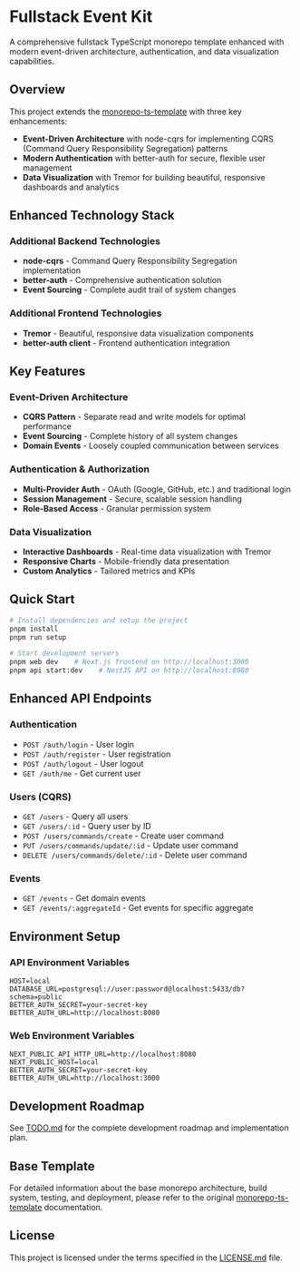 # Fullstack Event Kit

A comprehensive fullstack TypeScript monorepo template enhanced with modern event-driven architecture, authentication, and data visualization capabilities.

## Overview

This project extends the [monorepo-ts-template](https://github.com/retocrooman/monorepo-ts-template) with three key enhancements:

- **Event-Driven Architecture** with node-cqrs for implementing CQRS (Command Query Responsibility Segregation) patterns
- **Modern Authentication** with better-auth for secure, flexible user management
- **Data Visualization** with Tremor for building beautiful, responsive dashboards and analytics

## Enhanced Technology Stack

### Additional Backend Technologies

- **node-cqrs** - Command Query Responsibility Segregation implementation
- **better-auth** - Comprehensive authentication solution
- **Event Sourcing** - Complete audit trail of system changes

### Additional Frontend Technologies

- **Tremor** - Beautiful, responsive data visualization components
- **better-auth client** - Frontend authentication integration

## Key Features

### Event-Driven Architecture

- **CQRS Pattern** - Separate read and write models for optimal performance
- **Event Sourcing** - Complete history of all system changes
- **Domain Events** - Loosely coupled communication between services

### Authentication & Authorization

- **Multi-Provider Auth** - OAuth (Google, GitHub, etc.) and traditional login
- **Session Management** - Secure, scalable session handling
- **Role-Based Access** - Granular permission system

### Data Visualization

- **Interactive Dashboards** - Real-time data visualization with Tremor
- **Responsive Charts** - Mobile-friendly data presentation
- **Custom Analytics** - Tailored metrics and KPIs

## Quick Start

```bash
# Install dependencies and setup the project
pnpm install
pnpm run setup

# Start development servers
pnpm web dev    # Next.js frontend on http://localhost:3000
pnpm api start:dev    # NestJS API on http://localhost:8080
```

## Enhanced API Endpoints

### Authentication

- `POST /auth/login` - User login
- `POST /auth/register` - User registration
- `POST /auth/logout` - User logout
- `GET /auth/me` - Get current user

### Users (CQRS)

- `GET /users` - Query all users
- `GET /users/:id` - Query user by ID
- `POST /users/commands/create` - Create user command
- `PUT /users/commands/update/:id` - Update user command
- `DELETE /users/commands/delete/:id` - Delete user command

### Events

- `GET /events` - Get domain events
- `GET /events/:aggregateId` - Get events for specific aggregate

## Environment Setup

### API Environment Variables

```env
HOST=local
DATABASE_URL=postgresql://user:password@localhost:5433/db?schema=public
BETTER_AUTH_SECRET=your-secret-key
BETTER_AUTH_URL=http://localhost:8080
```

### Web Environment Variables

```env
NEXT_PUBLIC_API_HTTP_URL=http://localhost:8080
NEXT_PUBLIC_HOST=local
BETTER_AUTH_SECRET=your-secret-key
BETTER_AUTH_URL=http://localhost:3000
```

## Development Roadmap

See [TODO.md](TODO.md) for the complete development roadmap and implementation plan.

## Base Template

For detailed information about the base monorepo architecture, build system, testing, and deployment, please refer to the original [monorepo-ts-template](https://github.com/retocrooman/monorepo-ts-template) documentation.

## License

This project is licensed under the terms specified in the [LICENSE.md](LICENSE.md) file.
